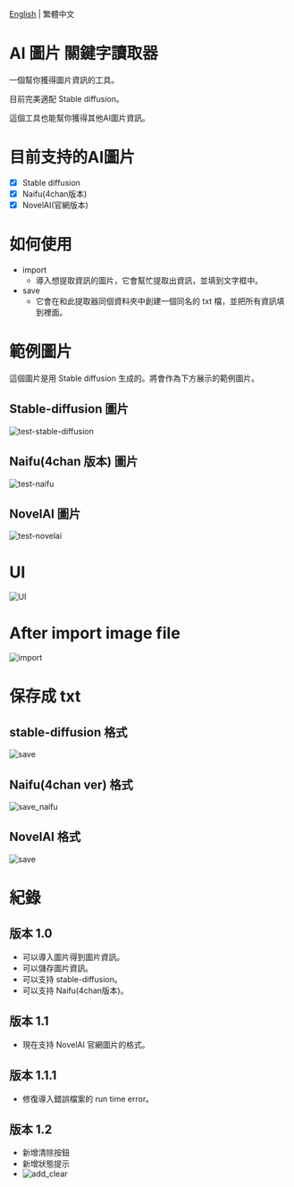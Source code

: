 [English](README.md) | 繁體中文
# AI 圖片 關鍵字讀取器
一個幫你獲得圖片資訊的工具。

目前完美適配 Stable diffusion。

這個工具也能幫你獲得其他AI圖片資訊。
# 目前支持的AI圖片
- [x] Stable diffusion
- [x] Naifu(4chan版本)
- [x] NovelAI(官網版本)
# 如何使用
* import
  * 導入想提取資訊的圖片，它會幫忙提取出資訊，並填到文字框中。
* save
  * 它會在和此提取器同個資料夾中創建一個同名的 txt 檔，並把所有資訊填到裡面。
# 範例圖片
這個圖片是用 Stable diffusion 生成的。將會作為下方展示的範例圖片。

## Stable-diffusion 圖片
![test-stable-diffusion](/sample/stable-diffusion-test.png)
## Naifu(4chan 版本) 圖片
![test-naifu](/sample/naifu-sample.png)
## NovelAI 圖片
![test-novelai](/sample/novelai-sample.png)
# UI
![UI](image/add_clear.png)
# After import image file
![import](image/import.png)
# 保存成 txt
## stable-diffusion 格式
![save](image/save_txt.png)
## Naifu(4chan ver) 格式
![save_naifu](image/save_txt_naifu.png)
## NovelAI 格式
![save](image/save_txt_novelai.png)

# 紀錄
## 版本 1.0
* 可以導入圖片得到圖片資訊。
* 可以儲存圖片資訊。
* 可以支持 stable-diffusion。
* 可以支持 Naifu(4chan版本)。
## 版本 1.1
* 現在支持 NovelAI 官網圖片的格式。
## 版本 1.1.1
* 修復導入錯誤檔案的 run time error。
## 版本 1.2
* 新增清除按鈕
* 新增狀態提示
* ![add_clear](image/add_clear.png)
